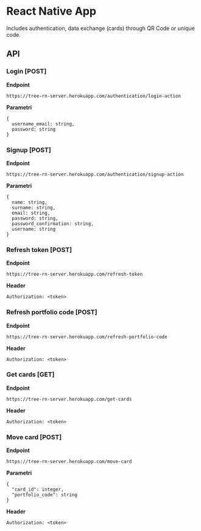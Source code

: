 # React Native App

Includes authentication, data exchange (cards) through QR Code or unique code.

## API

### Login [POST]

**Endpoint**
```
https://tree-rn-server.herokuapp.com/authentication/login-action
```
**Parametri**
```
{
  username_email: string,
  password: string
}
```

### Signup [POST]

**Endpoint**
```
https://tree-rn-server.herokuapp.com/authentication/signup-action
```
**Parametri**
```
{
  name: string,
  surname: string,
  email: string,
  password: string,
  password_confirmation: string,
  username: string
}
```

### Refresh token [POST]

**Endpoint**
```
https://tree-rn-server.herokuapp.com/refresh-token
```
**Header**
```
Authorization: <token>
```

### Refresh portfolio code [POST]

**Endpoint**
```
https://tree-rn-server.herokuapp.com/refresh-portfolio-code
```
**Header**
```
Authorization: <token>
```

### Get cards [GET]

**Endpoint**
```
https://tree-rn-server.herokuapp.com/get-cards
```
**Header**
```
Authorization: <token>
```

### Move card [POST]

**Endpoint**
```
https://tree-rn-server.herokuapp.com/move-card
```
**Parametri**
```
{
  "card_id": integer,
  "portfolio_code": string
}
```

**Header**
```
Authorization: <token>
```
